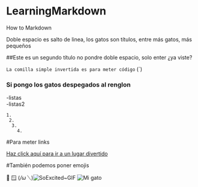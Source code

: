 # LearningMarkdown
How to Markdown

Doble espacio es salto de linea,
los gatos son títulos, entre más gatos, más pequeños

##Este es un segundo título
no pondre doble espacio, solo enter
¿ya viste?

`La comilla simple invertida es para meter código` (`)

  ### Si pongo los gatos despegados al renglon
  
  -listas  
  -listas2  
  
    1. 
     2.
      3.
        4.

#Para meter links

[Haz click aquí para ir a un lugar divertido](https://bongo.cat/)

#También podemos poner emojis

🍋 🪟 (*/ω＼*)![SoExcited~GIF](https://user-images.githubusercontent.com/82723700/202911854-8f6a6f41-3628-4f15-9dbb-7f9c3425cdd3.gif)
![Mi gato](fig/IMG_2650.JPG)

